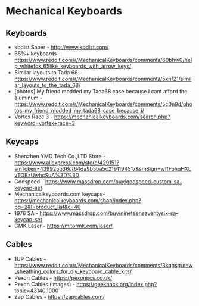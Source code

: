 # Mechanical Keyboards

## Keyboards
* kbdist Saber - http://www.kbdist.com/
* 65%+ keyboards - https://www.reddit.com/r/MechanicalKeyboards/comments/60bhw0/help_whitefox_65like_keyboards_with_arrow_keys/
* Similar layouts to Tada 68 - https://www.reddit.com/r/MechanicalKeyboards/comments/5xnf21/similar_layouts_to_the_tada_68/
* [photos] My friend modded my Tada68 case because I cant afford the aluminum - https://www.reddit.com/r/MechanicalKeyboards/comments/5c0n9d/photos_my_friend_modded_my_tada68_case_because_i/
* Vortex Race 3 - https://mechanicalkeyboards.com/search.php?keyword=vortex+race+3

## Keycaps
* Shenzhen YMD Tech Co.,LTD Store - https://www.aliexpress.com/store/429151?smToken=439925b36cf64da9b5ba5c2191194517&smSign=wffFohqHXLvTOBzUwhcSuA%3D%3D
* Godspeed - https://www.massdrop.com/buy/godspeed-custom-sa-keycap-set
* Mechanicalkeyboards.com keycaps- https://mechanicalkeyboards.com/shop/index.php?pg=2&l=product_list&c=40
* 1976 SA - https://www.massdrop.com/buy/nineteenseventysix-sa-keycap-set
* CMK Laser - https://mitormk.com/laser/

## Cables
* 1UP Cables - https://www.reddit.com/r/MechanicalKeyboards/comments/3kqgsg/new_sheathing_colors_for_diy_keyboard_cable_kits/
* Pexon Cables - https://pexonpcs.co.uk/
* Pexon Cables (images) - https://geekhack.org/index.php?topic=43140.1000
* Zap Cables - https://zapcables.com/